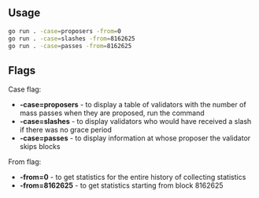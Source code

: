 ## Usage

```bash
go run . -case=proposers -from=0
go run . -case=slashes -from=8162625
go run . -case=passes -from=8162625
```

## Flags
Case flag:
- **-case=proposers** - to display a table of validators with the number of mass passes when they are proposed, run the command
- **-case=slashes** - to display validators who would have received a slash if there was no grace period
- **-case=passes** - to display information at whose proposer the validator skips blocks

From flag:
- **-from=0** - to get statistics for the entire history of collecting statistics
- **-from=8162625** - to get statistics starting from block 8162625
